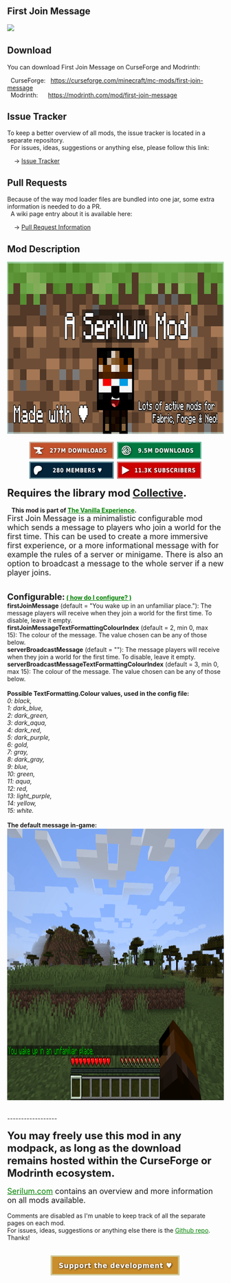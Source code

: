 <h2>First Join Message</h2>

<p><a href="https://github.com/Serilum/First-Join-Message"><img src="https://serilum.com/assets/data/logo/first-join-message.png"></a></p><h2>Download</h2>

<p>You can download First Join Message on CurseForge and Modrinth:</p><p>&nbsp;&nbsp;CurseForge: &nbsp;&nbsp;<a href="https://curseforge.com/minecraft/mc-mods/first-join-message">https://curseforge.com/minecraft/mc-mods/first-join-message</a><br>&nbsp;&nbsp;Modrinth: &nbsp;&nbsp;&nbsp;&nbsp;&nbsp;<a href="https://modrinth.com/mod/first-join-message">https://modrinth.com/mod/first-join-message</a></p>

<h2>Issue Tracker</h2>

<p>To keep a better overview of all mods, the issue tracker is located in a separate repository.<br>&nbsp;&nbsp;For issues, ideas, suggestions or anything else, please follow this link:</p>

<p>&nbsp;&nbsp;&nbsp;&nbsp;-> <a href="https://serilum.com/url/issue-tracker">Issue Tracker</a></p>

<h2>Pull Requests</h2>

<p>Because of the way mod loader files are bundled into one jar, some extra information is needed to do a PR.<br>&nbsp;&nbsp;A wiki page entry about it is available here:</p>

<p>&nbsp;&nbsp;&nbsp;&nbsp;-> <a href="https://serilum.com/url/pull-requests">Pull Request Information</a></p>

<h2>Mod Description</h2>

<p style="text-align:center"><a href="https://serilum.com/" rel="nofollow"><img src="https://github.com/Serilum/.cdn/raw/main/description/header/header.png" alt="" width="838" height="400"></a></p>

<p style="text-align:center"><a href="https://curseforge.com/members/serilum/projects" rel="nofollow"><img src="https://raw.githubusercontent.com/Serilum/.data-workflow/main/badges/svg/curseforge.svg" width="200"></a> <a href="https://modrinth.com/user/Serilum" rel="nofollow"><img src="https://raw.githubusercontent.com/Serilum/.data-workflow/main/badges/svg/modrinth.svg" width="200"></a> <a href="https://patreon.com/serilum" rel="nofollow"><img src="https://raw.githubusercontent.com/Serilum/.data-workflow/main/badges/svg/patreon.svg" width="200"></a> <a href="https://youtube.com/@serilum" rel="nofollow"><img src="https://raw.githubusercontent.com/Serilum/.data-workflow/main/badges/svg/youtube.svg" width="200"></a></p>

<p><strong><span style="font-size:24px">Requires the library mod&nbsp;<a style="font-size:24px" href="https://curseforge.com/minecraft/mc-mods/collective" rel="nofollow">Collective</a>.</span></strong><strong>&nbsp;<br><br> &nbsp; &nbsp;This mod is part of <span style="color:#008000"><a style="color:#008000" href="https://curseforge.com/minecraft/modpacks/the-vanilla-experience" rel="nofollow">The Vanilla Experience</a></span>.</strong><br><span style="font-size:18px">First Join Message is a minimalistic configurable mod which sends a message to players who join a world for the first time. This can be used to create a more immersive first experience, or a more informational message with for example the rules of a server or minigame. There is also an option to broadcast a message to the whole server if a new player joins.</span><br><br><br><strong><span style="font-size:20px">Configurable:</span> <span style="color:#008000;font-size:14px"><a style="color:#008000" href="https://github.com/Serilum/.information/wiki/how-to-configure-mods" rel="nofollow">(&nbsp;how do I configure?&nbsp;)</a></span><br></strong><strong>firstJoinMessage</strong>&nbsp;(default = "You wake up in an unfamiliar place."): The message players will receive when they join a world for the first time. To disable, leave it empty.<br><strong>firstJoinMessageTextFormattingColourIndex</strong>&nbsp;(default = 2, min 0, max 15):&nbsp;The colour of the message. The value chosen can be any of those below.<br><strong>serverBroadcastMessage</strong> (default = ""): The message players will receive when they join a world for the first time. To disable, leave it empty.<br><strong>serverBroadcastMessageTextFormattingColourIndex</strong>&nbsp;(default = 3, min 0, max 15):&nbsp;The colour of the message. The value chosen can be any of those below.<br><br><span style="font-size:14px"><strong>Possible TextFormatting.Colour values, used in the config file:</strong></span><br><em>0: black,</em><br><em>1: dark_blue,</em><br><em>2: dark_green,</em><br><em>3: dark_aqua,</em><br><em>4: dark_red,</em><br><em>5: dark_purple,<br></em><em>6: gold, </em><br><em>7: gray, </em><br><em>8: dark_gray, </em><br><em>9: blue, </em><br><em>10: green, </em><br><em>11: aqua, </em><br><em>12: red, </em><br><em>13: light_purple, </em><br><em>14: yellow, </em><br><em>15: white.</em><br><br><strong>The default message in-game:<br><picture><img src="https://github.com/Serilum/.cdn/raw/main/projects/first-join-message/a.png" width="1142" height="631"></picture></strong></p>

<p><br>------------------<br><br><span style="font-size:24px"><strong>You may freely use this mod in any modpack, as long as the download remains hosted within the CurseForge or Modrinth ecosystem.</strong></span><br><br><span style="font-size:18px"><a style="font-size:18px;color:#008000" href="https://serilum.com/" rel="nofollow">Serilum.com</a> contains an overview and more information on all mods available.</span><br><br><span style="font-size:14px">Comments are disabled as I'm unable to keep track of all the separate pages on each mod.</span><span style="font-size:14px"><br>For issues, ideas, suggestions or anything else there is the&nbsp;<a style="font-size:14px;color:#008000" href="https://github.com/Serilum/.issue-tracker" rel="nofollow">Github repo</a>. Thanks!</span><span style="font-size:6px"><br><br></span></p>

<p style="text-align:center"><a href="https://serilum.com/donate" rel="nofollow"><img src="https://github.com/Serilum/.cdn/raw/main/description/projects/support.svg" alt="" width="306" height="50"></a></p>